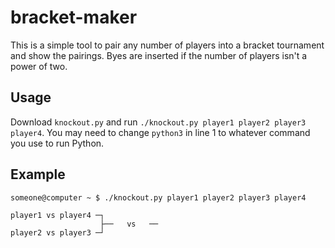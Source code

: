 # bracket-maker
This is a simple tool to pair any number of players into a bracket tournament and show the pairings.
Byes are inserted if the number of players isn't a power of two.

## Usage
Download `knockout.py` and run `./knockout.py player1 player2 player3 player4`.
You may need to change `python3` in line 1 to whatever command you use to run Python.

## Example
```
someone@computer ~ $ ./knockout.py player1 player2 player3 player4

player1 vs player4 ─┐
                    ├──   vs   ──
player2 vs player3 ─┘

```
